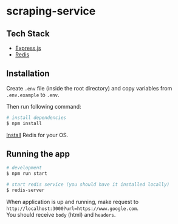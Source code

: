 # scraping-service

## Tech Stack

- [Express.js](https://expressjs.com/)
- [Redis](https://redis.io/)

## Installation

Create `.env` file (inside the root directory) and copy variables from `.env.example` to `.env`.

Then run following command:

```bash
# install dependencies
$ npm install
```

[Install](https://redis.io/docs/getting-started/installation/) Redis for your OS.

## Running the app

```bash
# development
$ npm run start

# start redis service (you should have it installed locally)
$ redis-server
```

When application is up and running, make request to `http://localhost:3000?url=https://www.google.com`.<br />
You should receive `body` (html) and `headers`.